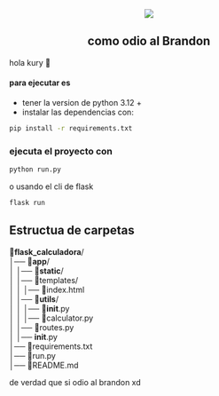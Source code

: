 <center>
<img src="https://www.python.org/static/img/python-logo.png">

## como odio al Brandon 
</center>

hola kury 👋
#### para ejecutar es 
 - tener la version de python 3.12 +
 - instalar las dependencias con:
 ```bash
 pip install -r requirements.txt
 ```

 ### ejecuta el proyecto con 
 ```bash
 python run.py
 ```
 o usando el cli de flask 
 ```bash
 flask run
 ```


## Estructua de carpetas

<p class="block">

📂**flask_calculadora**/              
│── 📂**app**/                  
│   │── 📂**static**/             
│   │── 📂templates/       
│   │   │── 📄index.html     
│   │── 📂**utils**/          
│   │   │── 📄__init__.py  
│   │   │── 📄calculator.py     
│   │── 📄routes.py        
│   │── __init__.py      
│── 📄requirements.txt       
│── 📄run.py                
│── 📄README.md          
</p>

 de verdad que si odio al brandon xd
